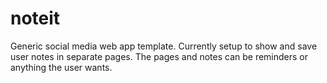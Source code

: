 # noteit
Generic social media web app template. Currently setup to show and save user
notes in separate pages. The pages and notes can be reminders or anything the 
user wants.

